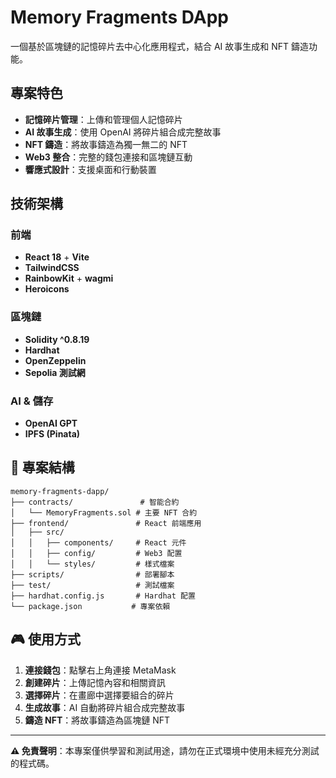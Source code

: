 #  Memory Fragments DApp

一個基於區塊鏈的記憶碎片去中心化應用程式，結合 AI 故事生成和 NFT 鑄造功能。

##  專案特色

- **記憶碎片管理**：上傳和管理個人記憶碎片
- **AI 故事生成**：使用 OpenAI 將碎片組合成完整故事
- **NFT 鑄造**：將故事鑄造為獨一無二的 NFT
- **Web3 整合**：完整的錢包連接和區塊鏈互動
- **響應式設計**：支援桌面和行動裝置

##  技術架構

### 前端
- **React 18** + **Vite** 
- **TailwindCSS** 
- **RainbowKit** + **wagmi**
- **Heroicons**

### 區塊鏈
- **Solidity ^0.8.19**
- **Hardhat** 
- **OpenZeppelin**
- **Sepolia 測試網**

### AI & 儲存
- **OpenAI GPT** 
- **IPFS (Pinata)** 



## :file_folder: 專案結構

```
memory-fragments-dapp/
├── contracts/               # 智能合約
│   └── MemoryFragments.sol # 主要 NFT 合約
├── frontend/               # React 前端應用
│   ├── src/
│   │   ├── components/     # React 元件
│   │   ├── config/         # Web3 配置
│   │   └── styles/         # 樣式檔案
├── scripts/                # 部署腳本
├── test/                   # 測試檔案
├── hardhat.config.js       # Hardhat 配置
└── package.json           # 專案依賴
```

## :video_game: 使用方式

1. **連接錢包**：點擊右上角連接 MetaMask
2. **創建碎片**：上傳記憶內容和相關資訊
3. **選擇碎片**：在畫廊中選擇要組合的碎片
4. **生成故事**：AI 自動將碎片組合成完整故事
5. **鑄造 NFT**：將故事鑄造為區塊鏈 NFT



---

**:warning: 免責聲明**：本專案僅供學習和測試用途，請勿在正式環境中使用未經充分測試的程式碼。
